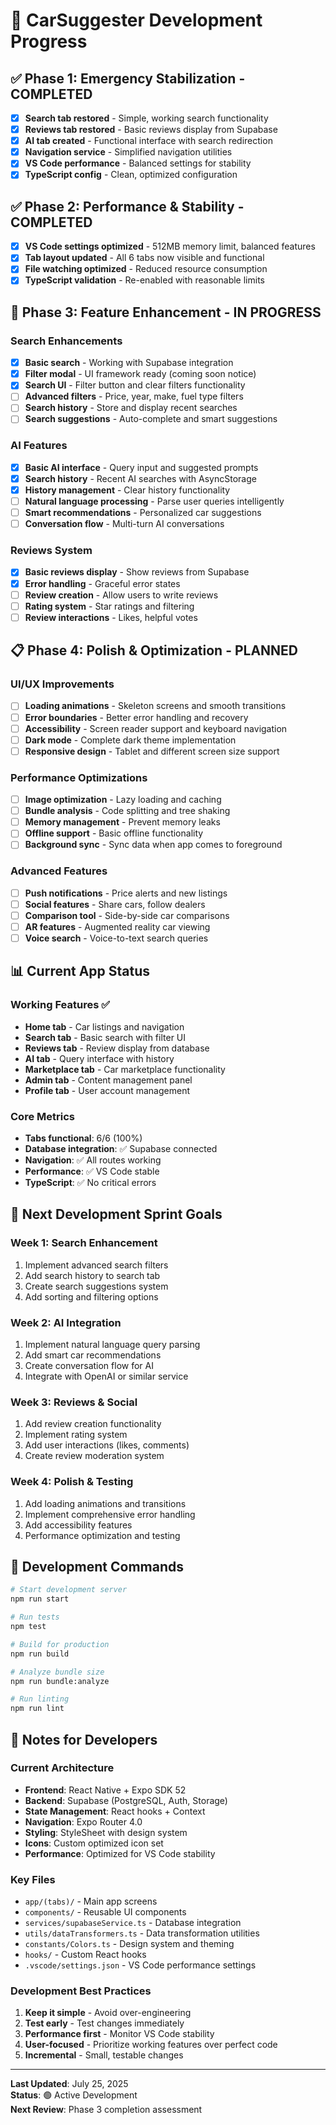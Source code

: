 # 🚀 CarSuggester Development Progress

## ✅ **Phase 1: Emergency Stabilization - COMPLETED**

- [x] **Search tab restored** - Simple, working search functionality
- [x] **Reviews tab restored** - Basic reviews display from Supabase
- [x] **AI tab created** - Functional interface with search redirection
- [x] **Navigation service** - Simplified navigation utilities
- [x] **VS Code performance** - Balanced settings for stability
- [x] **TypeScript config** - Clean, optimized configuration

## ✅ **Phase 2: Performance & Stability - COMPLETED**

- [x] **VS Code settings optimized** - 512MB memory limit, balanced features
- [x] **Tab layout updated** - All 6 tabs now visible and functional
- [x] **File watching optimized** - Reduced resource consumption
- [x] **TypeScript validation** - Re-enabled with reasonable limits

## 🔄 **Phase 3: Feature Enhancement - IN PROGRESS**

### **Search Enhancements**

- [x] **Basic search** - Working with Supabase integration
- [x] **Filter modal** - UI framework ready (coming soon notice)
- [x] **Search UI** - Filter button and clear filters functionality
- [ ] **Advanced filters** - Price, year, make, fuel type filters
- [ ] **Search history** - Store and display recent searches
- [ ] **Search suggestions** - Auto-complete and smart suggestions

### **AI Features**

- [x] **Basic AI interface** - Query input and suggested prompts
- [x] **Search history** - Recent AI searches with AsyncStorage
- [x] **History management** - Clear history functionality
- [ ] **Natural language processing** - Parse user queries intelligently
- [ ] **Smart recommendations** - Personalized car suggestions
- [ ] **Conversation flow** - Multi-turn AI conversations

### **Reviews System**

- [x] **Basic reviews display** - Show reviews from Supabase
- [x] **Error handling** - Graceful error states
- [ ] **Review creation** - Allow users to write reviews
- [ ] **Rating system** - Star ratings and filtering
- [ ] **Review interactions** - Likes, helpful votes

## 📋 **Phase 4: Polish & Optimization - PLANNED**

### **UI/UX Improvements**

- [ ] **Loading animations** - Skeleton screens and smooth transitions
- [ ] **Error boundaries** - Better error handling and recovery
- [ ] **Accessibility** - Screen reader support and keyboard navigation
- [ ] **Dark mode** - Complete dark theme implementation
- [ ] **Responsive design** - Tablet and different screen size support

### **Performance Optimizations**

- [ ] **Image optimization** - Lazy loading and caching
- [ ] **Bundle analysis** - Code splitting and tree shaking
- [ ] **Memory management** - Prevent memory leaks
- [ ] **Offline support** - Basic offline functionality
- [ ] **Background sync** - Sync data when app comes to foreground

### **Advanced Features**

- [ ] **Push notifications** - Price alerts and new listings
- [ ] **Social features** - Share cars, follow dealers
- [ ] **Comparison tool** - Side-by-side car comparisons
- [ ] **AR features** - Augmented reality car viewing
- [ ] **Voice search** - Voice-to-text search queries

## 📊 **Current App Status**

### **Working Features** ✅

- **Home tab** - Car listings and navigation
- **Search tab** - Basic search with filter UI
- **Reviews tab** - Review display from database
- **AI tab** - Query interface with history
- **Marketplace tab** - Car marketplace functionality
- **Admin tab** - Content management panel
- **Profile tab** - User account management

### **Core Metrics**

- **Tabs functional**: 6/6 (100%)
- **Database integration**: ✅ Supabase connected
- **Navigation**: ✅ All routes working
- **Performance**: ✅ VS Code stable
- **TypeScript**: ✅ No critical errors

## 🎯 **Next Development Sprint Goals**

### **Week 1: Search Enhancement**

1. Implement advanced search filters
2. Add search history to search tab
3. Create search suggestions system
4. Add sorting and filtering options

### **Week 2: AI Integration**

1. Implement natural language query parsing
2. Add smart car recommendations
3. Create conversation flow for AI
4. Integrate with OpenAI or similar service

### **Week 3: Reviews & Social**

1. Add review creation functionality
2. Implement rating system
3. Add user interactions (likes, comments)
4. Create review moderation system

### **Week 4: Polish & Testing**

1. Add loading animations and transitions
2. Implement comprehensive error handling
3. Add accessibility features
4. Performance optimization and testing

## 🔧 **Development Commands**

```bash
# Start development server
npm run start

# Run tests
npm test

# Build for production
npm run build

# Analyze bundle size
npm run bundle:analyze

# Run linting
npm run lint
```

## 📝 **Notes for Developers**

### **Current Architecture**

- **Frontend**: React Native + Expo SDK 52
- **Backend**: Supabase (PostgreSQL, Auth, Storage)
- **State Management**: React hooks + Context
- **Navigation**: Expo Router 4.0
- **Styling**: StyleSheet with design system
- **Icons**: Custom optimized icon set
- **Performance**: Optimized for VS Code stability

### **Key Files**

- `app/(tabs)/` - Main app screens
- `components/` - Reusable UI components
- `services/supabaseService.ts` - Database integration
- `utils/dataTransformers.ts` - Data transformation utilities
- `constants/Colors.ts` - Design system and theming
- `hooks/` - Custom React hooks
- `.vscode/settings.json` - VS Code performance settings

### **Development Best Practices**

1. **Keep it simple** - Avoid over-engineering
2. **Test early** - Test changes immediately
3. **Performance first** - Monitor VS Code stability
4. **User-focused** - Prioritize working features over perfect code
5. **Incremental** - Small, testable changes

---

**Last Updated**: July 25, 2025  
**Status**: 🟢 Active Development  
**Next Review**: Phase 3 completion assessment
